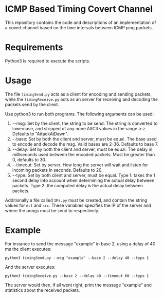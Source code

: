 # ICMP Based Timing Covert Channel
This repository contains the code and descriptions of an implementation of a covert channel based on the time intervals between ICMP ping packets.

# Requirements
Python3 is required to execute the scripts.

# Usage
The file ``timingSend.py`` acts as a client for encoding and sending packets, while the ``timingReceive.py`` acts as an server for receiving and decoding the packets send by the client.

Use python3 to run both programs. The following arguments can be used:
1. --msg: Set by the client, the string to be send. The string is converted to lowercase, and stripped of any none ASCII values in the range a-z. Defaults to "AttackAtDawn".
2. --base: Set by both the client and server, must be equal. The base used to encode and decode the msg. Valid bases are 2-36. Defaults to base 7.
3. --delay: Set by both the client and server, must be equal. The delay in milliseconds used between the encoded packets. Must be greater than 0, defaults to 30.
4. --timeout: Set by server. How long the server will wait and listen for incoming packets in seconds. Defaults to 20.
5. --type: Set by both client and server, must be equal. Type 1: takes the 1 second delay into account when determining the actual delay between packets. Type 2: the computed delay is the actual delay between packets.

Additionally a file called ``IPs.py`` must be created, and contain the string values for `dst` and `src`. These variables specifies the IP of the server and where the pongs must be send to respectively.

# Example
For instance to send the message "example" in base 2, using a delay of 40 ms the client executes:
```
python3 timingSend.py --msg "example" --base 2 --delay 40 --type 1
```
And the server executes:
```
python3 timingReceive.py --base 2 --delay 40 --timeout 60 --type 1
```

The server would then, if all went right, print the message "example" and statistics about the received packets.
